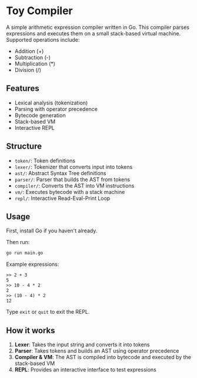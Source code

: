# Toy Compiler

A simple arithmetic expression compiler written in Go. This compiler parses expressions and executes them on a small stack-based virtual machine. Supported operations include:
- Addition (+)
- Subtraction (-)
- Multiplication (*)
- Division (/)

## Features
- Lexical analysis (tokenization)
- Parsing with operator precedence
- Bytecode generation
- Stack-based VM
- Interactive REPL

## Structure
- `token/`: Token definitions
- `lexer/`: Tokenizer that converts input into tokens
- `ast/`: Abstract Syntax Tree definitions
 - `parser/`: Parser that builds the AST from tokens
 - `compiler/`: Converts the AST into VM instructions
 - `vm/`: Executes bytecode with a stack machine
 - `repl/`: Interactive Read-Eval-Print Loop

## Usage

First, install Go if you haven't already.

Then run:
```bash
go run main.go
```

Example expressions:
```
>> 2 + 3
5
>> 10 - 4 * 2
2
>> (10 - 4) * 2
12
```

Type `exit` or `quit` to exit the REPL.

## How it works

1. **Lexer**: Takes the input string and converts it into tokens
2. **Parser**: Takes tokens and builds an AST using operator precedence
3. **Compiler & VM**: The AST is compiled into bytecode and executed by the stack-based VM
4. **REPL**: Provides an interactive interface to test expressions

